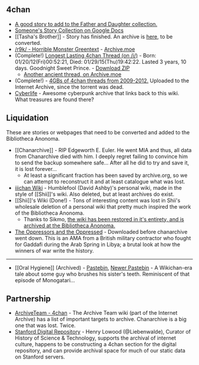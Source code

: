 ## 4chan

* [A good story to add to the Father and Daughter collection.](http://imgur.com/gallery/Tw5mdfx)
* [Someone's Story Collection on Google Docs](https://drive.google.com/folderview?id=0B49M2OVcxxc9dl9pYjBPaVN1YUE&usp=sharing)
* [[Tasha's Brother]] - Story has finished. An archive is [here](https://jumpshare.com/b/Yx5JQp8LQO5TrlegPXMg), to be converted.
* [/r9k/ - Horrible Monster Greentext](http://i.4cdn.org/qa/1422518532908.png) - [Archive.moe](https://archive.moe/r9k/thread/12829018/)
* (Complete!) [Longest Lasting 4chan Thread (on /i/)](http://bibanon.org/archives/4chan/i/384891/384891.html) - Born: 01/20/12(Fri)00:52:21, Died: 01/29/15(Thu)19:42:22. Lasted 3 years, 10 days. Goodnight Sweet Prince. - [Download ZIP](http://bibanon.org/archives/4chan/i/384891/i.384891.4chan.zip)
  * [Another ancient thread, on Archive.moe](https://archive.moe/po/thread/477604/#477604)
* (Complete!) - [4GBs of 4chan threads from 2009-2012.](https://archive.org/details/4chan-threads-2009-2012) Uploaded to the Internet Archive, since the torrent was dead.
* [Cyberlife](http://jinteki.tk/index.html) - Awesome cyberpunk archive that links back to this wiki. What treasures are found there?

## Liquidation

These are stories or webpages that need to be converted and added to the Bibliotheca Anonoma.

* [[Chanarchive]] - RIP Edgeworth E. Euler. He went MIA and thus, all data from Chanarchive died with him. I deeply regret failing to convince him to send the backup somewhere safe... After all he did to try and save it, it is lost forever...
  * At least a significant fraction has been saved by archive.org, so we can attempt to reconstruct it and at least catalogue what was lost.
* [iiichan Wiki](http://web.archive.org/web/*/http://wiki.iiichan.net/*) - Humblefool (David Ashby)'s personal wiki, made in the style of [[Shii]]'s wiki. Also deleted, but at least archives do exist.
* [[Shii]]'s Wiki (Done!) - Tons of interesting content was lost in Shii's wholesale deletion of a personal wiki that pretty much inspired the work of the Bibliotheca Anonoma.
  * Thanks to Sikmo, [the wiki has been restored in it's entirety, and is archived at the Bibliotheca Anonoma.](http://bibanon.github.io/everything-shii-knows/)
* [The Oppressors and the Oppressed](https://drive.google.com/file/d/0B7WYx7u6HJh_NXBrSEoyTHcxcW8/edit?usp=sharing) - Downloaded before chanarchive went down. This is an AMA from a British military contractor who fought for Gaddafi during the Arab Spring in Libya; a brutal look at how the winners of war write the history.

---

* [[Oral Hygiene]] (Archived) - [Pastebin](http://pastebin.com/Gt47E4Nr), [Newer Pastebin](http://pastebin.com/90nWJGPt) - A Wikichan-era tale about some guy who brushes his sister's teeth. Reminiscent of that episode of Monogatari...

## Partnership

* [ArchiveTeam - 4chan](http://www.archiveteam.org/index.php?title=4chan) - The Archive Team wiki (part of the Internet Archive) has a list of important targets to archive. Chanarchive is a big one that was lost. Twice.
* [Stanford Digital Repository](http://purl.stanford.edu/tf565pz4260) - Henry Lowood (@Liebenwalde), Curator of History of Science & Technology, supports the archival of internet culture, happens to be constructing a 4chan section for the digital repository, and can provide archival space for much of our static data on Stanford servers.